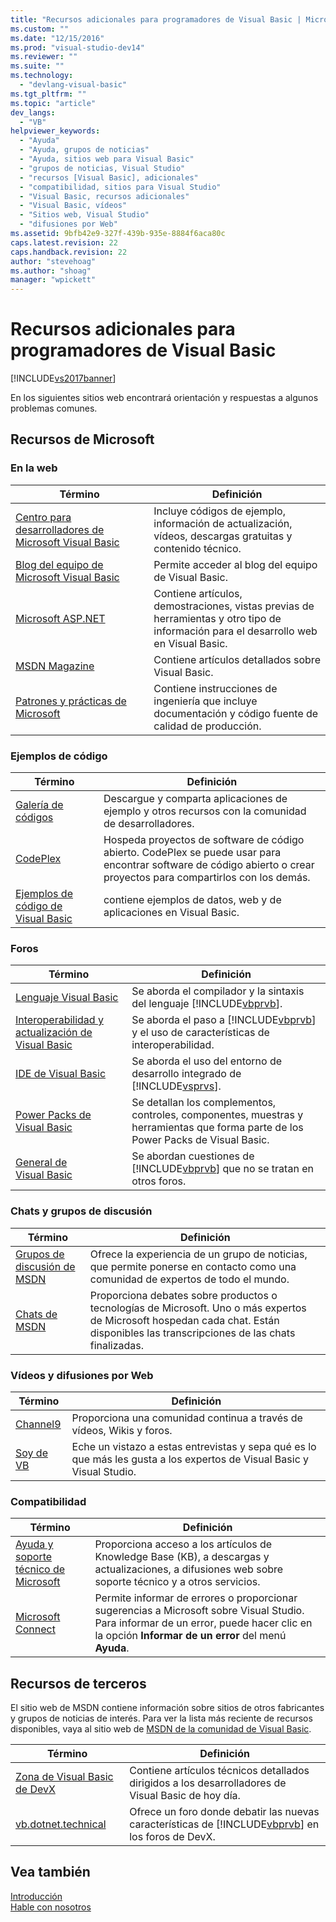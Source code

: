 ```yaml
---
title: "Recursos adicionales para programadores de Visual Basic | Microsoft Docs"
ms.custom: ""
ms.date: "12/15/2016"
ms.prod: "visual-studio-dev14"
ms.reviewer: ""
ms.suite: ""
ms.technology: 
  - "devlang-visual-basic"
ms.tgt_pltfrm: ""
ms.topic: "article"
dev_langs: 
  - "VB"
helpviewer_keywords: 
  - "Ayuda"
  - "Ayuda, grupos de noticias"
  - "Ayuda, sitios web para Visual Basic"
  - "grupos de noticias, Visual Studio"
  - "recursos [Visual Basic], adicionales"
  - "compatibilidad, sitios para Visual Studio"
  - "Visual Basic, recursos adicionales"
  - "Visual Basic, vídeos"
  - "Sitios web, Visual Studio"
  - "difusiones por Web"
ms.assetid: 9bfb42e9-327f-439b-935e-8884f6aca80c
caps.latest.revision: 22
caps.handback.revision: 22
author: "stevehoag"
ms.author: "shoag"
manager: "wpickett"
---
```

# Recursos adicionales para programadores de Visual Basic
[!INCLUDE[vs2017banner](../../csharp/includes/vs2017banner.md)]

En los siguientes sitios web encontrará orientación y respuestas a algunos problemas comunes.  
  
## Recursos de Microsoft  
  
### En la web  
  
|Término|Definición|  
|-------------|----------------|  
|[Centro para desarrolladores de Microsoft Visual Basic](http://go.microsoft.com/fwlink/?LinkID=47768)|Incluye códigos de ejemplo, información de actualización, vídeos, descargas gratuitas y contenido técnico.|  
|[Blog del equipo de Microsoft Visual Basic](http://go.microsoft.com/fwlink/?LinkID=123815)|Permite acceder al blog del equipo de Visual Basic.|  
|[Microsoft ASP.NET](http://go.microsoft.com/fwlink/?LinkID=51657)|Contiene artículos, demostraciones, vistas previas de herramientas y otro tipo de información para el desarrollo web en Visual Basic.|  
|[MSDN Magazine](http://msdn.microsoft.com/es-es/magazine/cc159292.aspx)|Contiene artículos detallados sobre Visual Basic.|  
|[Patrones y prácticas de Microsoft](http://msdn.microsoft.com/practices/default.aspx)|Contiene instrucciones de ingeniería que incluye documentación y código fuente de calidad de producción.|  
  
### Ejemplos de código  
  
|Término|Definición|  
|-------------|----------------|  
|[Galería de códigos](http://code.msdn.microsoft.com/)|Descargue y comparta aplicaciones de ejemplo y otros recursos con la comunidad de desarrolladores.|  
|[CodePlex](http://www.codeplex.com/)|Hospeda proyectos de software de código abierto.  CodePlex se puede usar para encontrar software de código abierto o crear proyectos para compartirlos con los demás.|  
|[Ejemplos de código de Visual Basic](http://msdn.microsoft.com/es-es/vbasic/ms789074)|contiene ejemplos de datos, web y de aplicaciones en Visual Basic.|  
  
### Foros  
  
|Término|Definición|  
|-------------|----------------|  
|[Lenguaje Visual Basic](http://go.microsoft.com/fwlink/?LinkId=145963)|Se aborda el compilador y la sintaxis del lenguaje [!INCLUDE[vbprvb](../../csharp/programming-guide/concepts/linq/includes/vbprvb_md.md)].|  
|[Interoperabilidad y actualización de Visual Basic](http://go.microsoft.com/fwlink/?LinkId=145966)|Se aborda el paso a [!INCLUDE[vbprvb](../../csharp/programming-guide/concepts/linq/includes/vbprvb_md.md)] y el uso de características de interoperabilidad.|  
|[IDE de Visual Basic](http://go.microsoft.com/fwlink/?LinkId=145971)|Se aborda el uso del entorno de desarrollo integrado de [!INCLUDE[vsprvs](../../csharp/includes/vsprvs_md.md)].|  
|[Power Packs de Visual Basic](http://social.msdn.microsoft.com/Forums/vbpowerpacks/threads)|Se detallan los complementos, controles, componentes, muestras y herramientas que forma parte de los Power Packs de Visual Basic.|  
|[General de Visual Basic](http://go.microsoft.com/fwlink/?LinkId=145973)|Se abordan cuestiones de [!INCLUDE[vbprvb](../../csharp/programming-guide/concepts/linq/includes/vbprvb_md.md)] que no se tratan en otros foros.|  
  
### Chats y grupos de discusión  
  
|Término|Definición|  
|-------------|----------------|  
|[Grupos de discusión de MSDN](http://go.microsoft.com/fwlink/?LinkId=145961)|Ofrece la experiencia de un grupo de noticias, que permite ponerse en contacto como una comunidad de expertos de todo el mundo.|  
|[Chats de MSDN](http://go.microsoft.com/fwlink/?LinkId=145962)|Proporciona debates sobre productos o tecnologías de Microsoft.  Uno o más expertos de Microsoft hospedan cada chat.  Están disponibles las transcripciones de las chats finalizadas.|  
  
### Vídeos y difusiones por Web  
  
|Término|Definición|  
|-------------|----------------|  
|[Channel9](http://go.microsoft.com/fwlink/?LinkID=123827)|Proporciona una comunidad continua a través de vídeos, Wikis y foros.|  
|[Soy de VB](http://msdn.microsoft.com/vbasic/dd776132)|Eche un vistazo a estas entrevistas y sepa qué es lo que más les gusta a los expertos de Visual Basic y Visual Studio.|  
  
### Compatibilidad  
  
|Término|Definición|  
|-------------|----------------|  
|[Ayuda y soporte técnico de Microsoft](http://go.microsoft.com/fwlink/?LinkID=108287)|Proporciona acceso a los artículos de Knowledge Base \(KB\), a descargas y actualizaciones, a difusiones web sobre soporte técnico y a otros servicios.|  
|[Microsoft Connect](http://connect.microsoft.com/)|Permite informar de errores o proporcionar sugerencias a Microsoft sobre Visual Studio.  Para informar de un error, puede hacer clic en la opción **Informar de un error** del menú **Ayuda**.|  
  
## Recursos de terceros  
 El sitio web de MSDN contiene información sobre sitios de otros fabricantes y grupos de noticias de interés.  Para ver la lista más reciente de recursos disponibles, vaya al sitio web de [MSDN de la comunidad de Visual Basic](http://go.microsoft.com/fwlink/?LinkID=77372).  
  
|Término|Definición|  
|-------------|----------------|  
|[Zona de Visual Basic de DevX](http://go.microsoft.com/fwlink/?LinkId=145978)|Contiene artículos técnicos detallados dirigidos a los desarrolladores de Visual Basic de hoy día.|  
|[vb.dotnet.technical](http://go.microsoft.com/fwlink/?LinkId=145986)|Ofrece un foro donde debatir las nuevas características de [!INCLUDE[vbprvb](../../csharp/programming-guide/concepts/linq/includes/vbprvb_md.md)] en los foros de DevX.|  
  
## Vea también  
 [Introducción](../../visual-basic/getting-started/index.md)   
 [Hable con nosotros](/visual-studio/ide/talk-to-us)